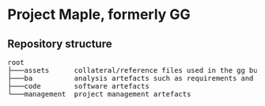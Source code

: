 # Project Maple, formerly GG

## Repository structure

<pre>
root
├───assets      collateral/reference files used in the gg builds
├───ba          analysis artefacts such as requirements and models
├───code        software artefacts
└───management  project management artefacts
</pre>
